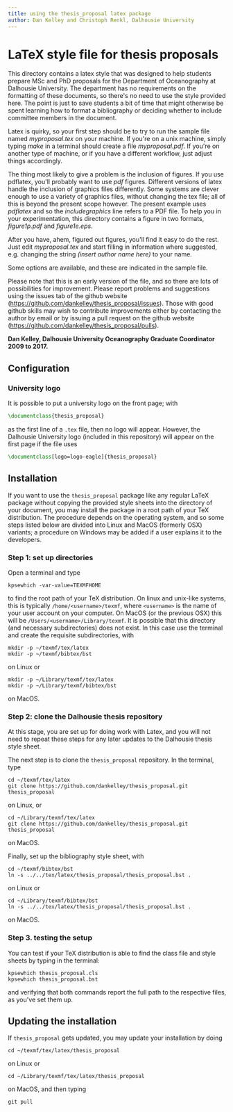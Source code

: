 ```yaml
---
title: using the thesis_proposal latex package
author: Dan Kelley and Christoph Renkl, Dalhousie University
---
```


# LaTeX style file for thesis proposals


This directory contains a latex style that was designed to help students
prepare MSc and PhD proposals for the Department of Oceanography at Dalhousie
University. The department has no requirements on the formatting of these
documents, so there's no need to use the style provided here. The point is just
to save students a bit of time that might otherwise be spent learning how to
format a bibliography or deciding whether to include committee members in the
document.

Latex is quirky, so your first step should be to try to run the sample file
named *myproposal.tex* on your machine. If you're on a unix machine, simply
typing *make* in a terminal should create a file *myproposal.pdf*. If you're on
another type of machine, or if you have a different workflow, just adjust
things accordingly.

The thing most likely to give a problem is the inclusion of figures. If you use
pdflatex, you'll probably want to use *pdf* figures.  Different versions of
latex handle the inclusion of graphics files differently. Some systems are
clever enough to use a variety of graphics files, without changing the tex
file; all of this is beyond the present scope however.  The present example
uses *pdflatex* and so the *includegraphics* line refers to a PDF file. To help
you in your experimentation, this directory contains a figure in two formats,
*figure1p.pdf* and *figure1e.eps*.

After you have, ahem, figured out figures, you'll find it easy to do the rest.
Just edit *myproposal.tex* and start filling in information where suggested,
e.g. changing the string *(insert author name here)* to your name.

Some options are available, and these are indicated in the sample file.

Please note that this is an early version of the file, and so there are lots of
possibilities for improvement. Please report problems and suggestions using the
issues tab of the github website
(https://github.com/dankelley/thesis_proposal/issues).  Those with good github
skills may wish to contribute improvements either by contacting the author by
email or by issuing a pull request on the github website
(https://github.com/dankelley/thesis_proposal/pulls).

**Dan Kelley, Dalhousie University Oceanography Graduate Coordinator 2009 to
2017.** 

## Configuration

### University logo
It is possible to put a university logo on the front page; with
```latex
\documentclass{thesis_proposal}
```
as the first line of a `.tex` file, then no logo will appear. However, the
Dalhousie University logo (included in this repository) will appear on the
first page if the file uses
```latex
\documentclass[logo=logo-eagle]{thesis_proposal}
```

## Installation

If you want to use the `thesis_proposal` package like any regular LaTeX package without
copying the provided style sheets into the directory of your document, you may
install the package in a root path of your TeX distribution. The procedure
depends on the operating system, and so some steps listed below are divided
into Linux and MacOS (formerly OSX) variants; a procedure on Windows may be
added if a user explains it to the developers.

### Step 1: set up directories

Open a terminal and type
```
kpsewhich -var-value=TEXMFHOME
```

to find the root path of your TeX distribution. On linux and unix-like systems,
this is typically `/home/<username>/texmf`, where `<username>` is the name of
your user account on your computer. On MacOS (or the previous OSX) this will be
`/Users/<username>/Library/texmf`.  It is possible that this directory (and
necessary subdirectories) does not exist. In this case use the terminal and
create the requisite subdirectories, with
```
mkdir -p ~/texmf/tex/latex
mkdir -p ~/texmf/bibtex/bst
```
on Linux or
```
mkdir -p ~/Library/texmf/tex/latex
mkdir -p ~/Library/texmf/bibtex/bst
```
on MacOS.


### Step 2: clone the Dalhousie thesis repository

At this stage, you are set up for doing work with Latex, and you will not need
to repeat these steps for any later updates to the Dalhousie thesis style sheet.

The next step is to clone the `thesis_proposal` repository. In the terminal, type
```
cd ~/texmf/tex/latex
git clone https://github.com/dankelley/thesis_proposal.git thesis_proposal
```
on Linux, or 
```
cd ~/Library/texmf/tex/latex
git clone https://github.com/dankelley/thesis_proposal.git thesis_proposal
```
on MacOS.

Finally, set up the bibliography style sheet, with
```
cd ~/texmf/bibtex/bst
ln -s ../../tex/latex/thesis_proposal/thesis_proposal.bst .
```
on Linux or
```
cd ~/Library/texmf/bibtex/bst
ln -s ../../tex/latex/thesis_proposal/thesis_proposal.bst .
```
on MacOS.


### Step 3. testing the setup

You can test if your TeX distribution is able to find the class file and style
sheets by typing in the terminal:
```
kpsewhich thesis_proposal.cls
kpsewhich thesis_proposal.bst
```
and verifying that both commands report the full path to the respective files,
as you've set them up.

## Updating the installation

If `thesis_proposal` gets updated, you may update your installation by doing
```
cd ~/texmf/tex/latex/thesis_proposal
```
on Linux or
```
cd ~/Library/texmf/tex/latex/thesis_proposal
```
on MacOS, and then typing
```
git pull
```
